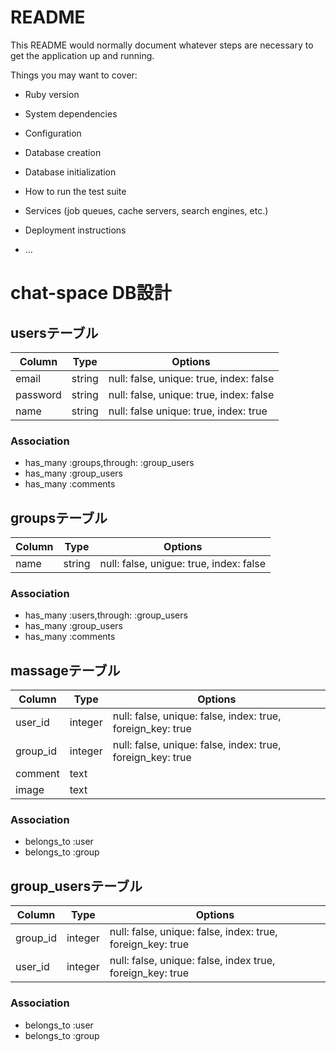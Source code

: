 # README
This README would normally document whatever steps are necessary to get the
application up and running.

Things you may want to cover:

* Ruby version

* System dependencies

* Configuration

* Database creation

* Database initialization

* How to run the test suite

* Services (job queues, cache servers, search engines, etc.)

* Deployment instructions

* ...

# chat-space DB設計
## usersテーブル
|Column|Type|Options|
|------|----|-------|
|email|string|null: false, unique: true, index: false|
|password|string|null: false, unique: true, index: false|
|name|string|null: false unique: true, index: true|
### Association
- has_many :groups,through: :group_users
- has_many :group_users
- has_many :comments

## groupsテーブル
|Column|Type|Options|
|------|----|-------|
|name|string|null: false, unigue: true, index: false|
### Association
- has_many :users,through: :group_users
- has_many :group_users
- has_many :comments

## massageテーブル
|Column|Type|Options|
|------|----|-------|
|user_id|integer|null: false, unique: false, index: true, foreign_key: true|
|group_id|integer|null: false, unique: false, index: true, foreign_key: true|
|comment|text|
|image|text|
### Association
- belongs_to :user
- belongs_to :group

## group_usersテーブル
|Column|Type|Options|
|------|----|-------|
|group_id|integer|null: false, unique: false, index: true, foreign_key: true|
|user_id|integer|null: false, unique: false, index true, foreign_key: true|
### Association
- belongs_to :user
- belongs_to :group







